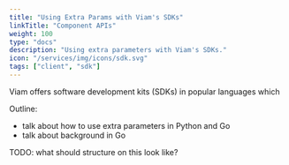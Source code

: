 ```yaml
---
title: "Using Extra Params with Viam's SDKs"
linkTitle: "Component APIs"
weight: 100
type: "docs"
description: "Using extra parameters with Viam's SDKs."
icon: "/services/img/icons/sdk.svg"
tags: ["client", "sdk"]
---
```


Viam offers software development kits (SDKs) in popular languages which

Outline:
- talk about how to use extra parameters in Python and Go
- talk about background in Go


TODO: what should structure on this look like? 
